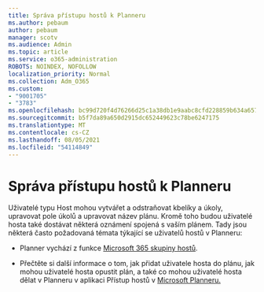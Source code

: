 ```yaml
---
title: Správa přístupu hostů k Planneru
ms.author: pebaum
author: pebaum
manager: scotv
ms.audience: Admin
ms.topic: article
ms.service: o365-administration
ROBOTS: NOINDEX, NOFOLLOW
localization_priority: Normal
ms.collection: Adm_O365
ms.custom:
- "9001705"
- "3783"
ms.openlocfilehash: bc99d720f4d76266d25c1a38db1e9aabc8cfd228859b634a657230ac9cde2d89
ms.sourcegitcommit: b5f7da89a650d2915dc652449623c78be6247175
ms.translationtype: MT
ms.contentlocale: cs-CZ
ms.lasthandoff: 08/05/2021
ms.locfileid: "54114849"
---
```

# <a name="manage-guest-user-access-to-planner"></a>Správa přístupu hostů k Planneru

Uživatelé typu Host mohou vytvářet a odstraňovat kbelíky a úkoly, upravovat pole úkolů a upravovat název plánu. Kromě toho budou uživatelé hosta také dostávat některá oznámení spojená s vaším plánem. Tady jsou některá často požadovaná témata týkající se uživatelů hostů v Planneru:

- Planner vychází z funkce [Microsoft 365 skupiny hostů](https://support.office.com/article/Adding-guests-to-Office-365-Groups-bfc7a840-868f-4fd6-a390-f347bf51aff6). 

- Přečtěte si další informace o tom, jak přidat uživatele hosta do plánu, jak mohou uživatelé hosta opustit plán, a také co mohou uživatelé hosta dělat v Planneru v aplikaci Přístup hostů v [Microsoft Planneru.](https://support.office.com/article/Guest-access-in-Microsoft-Planner-cc5d7f96-dced-4da4-ab62-08c72d9759c6)
